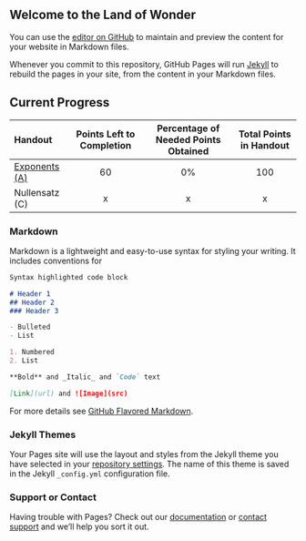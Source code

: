 ## Welcome to the Land of Wonder

You can use the [editor on GitHub](https://github.com/flashsonic6666/HandoutClutch/edit/gh-pages/index.md) to maintain and preview the content for your website in Markdown files.

Whenever you commit to this repository, GitHub Pages will run [Jekyll](https://jekyllrb.com/) to rebuild the pages in your site, from the content in your Markdown files.

## Current Progress

| Handout       | Points Left to Completion  | Percentage of Needed Points Obtained  | Total Points in Handout|
| :---          |:---:|:---:|:---:|
| [Exponents (A)](https://drive.google.com/file/d/109eK7mfNeC1JrcafTQZt7nAUsNJl427A/view?usp=sharing) | 60   | 0%   |100    |
| Nullensatz (C)| x   | x   |x    | 

### Markdown

Markdown is a lightweight and easy-to-use syntax for styling your writing. It includes conventions for

```markdown
Syntax highlighted code block

# Header 1
## Header 2
### Header 3

- Bulleted
- List

1. Numbered
2. List

**Bold** and _Italic_ and `Code` text

[Link](url) and ![Image](src)
```

For more details see [GitHub Flavored Markdown](https://guides.github.com/features/mastering-markdown/).

### Jekyll Themes

Your Pages site will use the layout and styles from the Jekyll theme you have selected in your [repository settings](https://github.com/flashsonic6666/HandoutClutch/settings). The name of this theme is saved in the Jekyll `_config.yml` configuration file.

### Support or Contact

Having trouble with Pages? Check out our [documentation](https://docs.github.com/categories/github-pages-basics/) or [contact support](https://github.com/contact) and we’ll help you sort it out.
